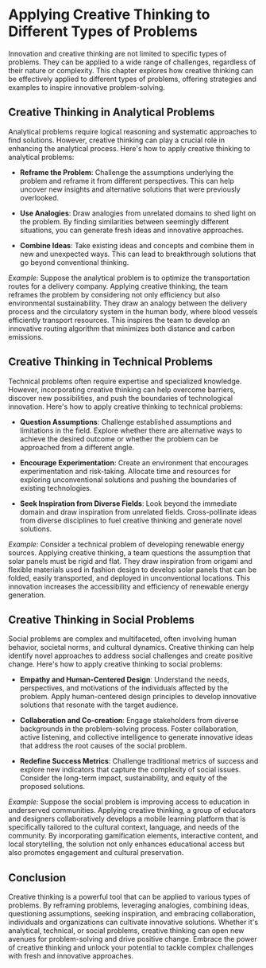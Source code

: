Applying Creative Thinking to Different Types of Problems
=====================================================================

Innovation and creative thinking are not limited to specific types of problems. They can be applied to a wide range of challenges, regardless of their nature or complexity. This chapter explores how creative thinking can be effectively applied to different types of problems, offering strategies and examples to inspire innovative problem-solving.

Creative Thinking in Analytical Problems
----------------------------------------

Analytical problems require logical reasoning and systematic approaches to find solutions. However, creative thinking can play a crucial role in enhancing the analytical process. Here's how to apply creative thinking to analytical problems:

* **Reframe the Problem**: Challenge the assumptions underlying the problem and reframe it from different perspectives. This can help uncover new insights and alternative solutions that were previously overlooked.

* **Use Analogies**: Draw analogies from unrelated domains to shed light on the problem. By finding similarities between seemingly different situations, you can generate fresh ideas and innovative approaches.

* **Combine Ideas**: Take existing ideas and concepts and combine them in new and unexpected ways. This can lead to breakthrough solutions that go beyond conventional thinking.

*Example:* Suppose the analytical problem is to optimize the transportation routes for a delivery company. Applying creative thinking, the team reframes the problem by considering not only efficiency but also environmental sustainability. They draw an analogy between the delivery process and the circulatory system in the human body, where blood vessels efficiently transport resources. This inspires the team to develop an innovative routing algorithm that minimizes both distance and carbon emissions.

Creative Thinking in Technical Problems
---------------------------------------

Technical problems often require expertise and specialized knowledge. However, incorporating creative thinking can help overcome barriers, discover new possibilities, and push the boundaries of technological innovation. Here's how to apply creative thinking to technical problems:

* **Question Assumptions**: Challenge established assumptions and limitations in the field. Explore whether there are alternative ways to achieve the desired outcome or whether the problem can be approached from a different angle.

* **Encourage Experimentation**: Create an environment that encourages experimentation and risk-taking. Allocate time and resources for exploring unconventional solutions and pushing the boundaries of existing technologies.

* **Seek Inspiration from Diverse Fields**: Look beyond the immediate domain and draw inspiration from unrelated fields. Cross-pollinate ideas from diverse disciplines to fuel creative thinking and generate novel solutions.

*Example:* Consider a technical problem of developing renewable energy sources. Applying creative thinking, a team questions the assumption that solar panels must be rigid and flat. They draw inspiration from origami and flexible materials used in fashion design to develop solar panels that can be folded, easily transported, and deployed in unconventional locations. This innovation increases the accessibility and efficiency of renewable energy generation.

Creative Thinking in Social Problems
------------------------------------

Social problems are complex and multifaceted, often involving human behavior, societal norms, and cultural dynamics. Creative thinking can help identify novel approaches to address social challenges and create positive change. Here's how to apply creative thinking to social problems:

* **Empathy and Human-Centered Design**: Understand the needs, perspectives, and motivations of the individuals affected by the problem. Apply human-centered design principles to develop innovative solutions that resonate with the target audience.

* **Collaboration and Co-creation**: Engage stakeholders from diverse backgrounds in the problem-solving process. Foster collaboration, active listening, and collective intelligence to generate innovative ideas that address the root causes of the social problem.

* **Redefine Success Metrics**: Challenge traditional metrics of success and explore new indicators that capture the complexity of social issues. Consider the long-term impact, sustainability, and equity of the proposed solutions.

*Example:* Suppose the social problem is improving access to education in underserved communities. Applying creative thinking, a group of educators and designers collaboratively develops a mobile learning platform that is specifically tailored to the cultural context, language, and needs of the community. By incorporating gamification elements, interactive content, and local storytelling, the solution not only enhances educational access but also promotes engagement and cultural preservation.

Conclusion
----------

Creative thinking is a powerful tool that can be applied to various types of problems. By reframing problems, leveraging analogies, combining ideas, questioning assumptions, seeking inspiration, and embracing collaboration, individuals and organizations can cultivate innovative solutions. Whether it's analytical, technical, or social problems, creative thinking can open new avenues for problem-solving and drive positive change. Embrace the power of creative thinking and unlock your potential to tackle complex challenges with fresh and innovative approaches.
